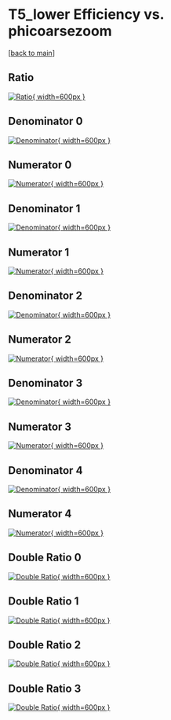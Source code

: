 # T5_lower Efficiency vs. phicoarsezoom

[[back to main](./)]



## Ratio

[![Ratio](../mtv/var/T5_lower_vtr_211_0_eff_phicoarsezoom.png){ width=600px }](../mtv/var/T5_lower_vtr_211_0_eff_phicoarsezoom.pdf)

## Denominator 0

[![Denominator](../mtv/den/T5_lower_vtr_211_0_eff_phicoarsezoom_den0.png){ width=600px }](../mtv/den/T5_lower_vtr_211_0_eff_phicoarsezoom_den0.pdf)

## Numerator 0

[![Numerator](../mtv/num/T5_lower_vtr_211_0_eff_phicoarsezoom_num0.png){ width=600px }](../mtv/num/T5_lower_vtr_211_0_eff_phicoarsezoom_num0.pdf)

## Denominator 1

[![Denominator](../mtv/den/T5_lower_vtr_211_0_eff_phicoarsezoom_den1.png){ width=600px }](../mtv/den/T5_lower_vtr_211_0_eff_phicoarsezoom_den1.pdf)

## Numerator 1

[![Numerator](../mtv/num/T5_lower_vtr_211_0_eff_phicoarsezoom_num1.png){ width=600px }](../mtv/num/T5_lower_vtr_211_0_eff_phicoarsezoom_num1.pdf)

## Denominator 2

[![Denominator](../mtv/den/T5_lower_vtr_211_0_eff_phicoarsezoom_den2.png){ width=600px }](../mtv/den/T5_lower_vtr_211_0_eff_phicoarsezoom_den2.pdf)

## Numerator 2

[![Numerator](../mtv/num/T5_lower_vtr_211_0_eff_phicoarsezoom_num2.png){ width=600px }](../mtv/num/T5_lower_vtr_211_0_eff_phicoarsezoom_num2.pdf)

## Denominator 3

[![Denominator](../mtv/den/T5_lower_vtr_211_0_eff_phicoarsezoom_den3.png){ width=600px }](../mtv/den/T5_lower_vtr_211_0_eff_phicoarsezoom_den3.pdf)

## Numerator 3

[![Numerator](../mtv/num/T5_lower_vtr_211_0_eff_phicoarsezoom_num3.png){ width=600px }](../mtv/num/T5_lower_vtr_211_0_eff_phicoarsezoom_num3.pdf)

## Denominator 4

[![Denominator](../mtv/den/T5_lower_vtr_211_0_eff_phicoarsezoom_den4.png){ width=600px }](../mtv/den/T5_lower_vtr_211_0_eff_phicoarsezoom_den4.pdf)

## Numerator 4

[![Numerator](../mtv/num/T5_lower_vtr_211_0_eff_phicoarsezoom_num4.png){ width=600px }](../mtv/num/T5_lower_vtr_211_0_eff_phicoarsezoom_num4.pdf)

## Double Ratio 0

[![Double Ratio](../mtv/ratio/T5_lower_vtr_211_0_eff_phicoarsezoom_ratio0.png){ width=600px }](../mtv/ratio/T5_lower_vtr_211_0_eff_phicoarsezoom_ratio0.pdf)

## Double Ratio 1

[![Double Ratio](../mtv/ratio/T5_lower_vtr_211_0_eff_phicoarsezoom_ratio1.png){ width=600px }](../mtv/ratio/T5_lower_vtr_211_0_eff_phicoarsezoom_ratio1.pdf)

## Double Ratio 2

[![Double Ratio](../mtv/ratio/T5_lower_vtr_211_0_eff_phicoarsezoom_ratio2.png){ width=600px }](../mtv/ratio/T5_lower_vtr_211_0_eff_phicoarsezoom_ratio2.pdf)

## Double Ratio 3

[![Double Ratio](../mtv/ratio/T5_lower_vtr_211_0_eff_phicoarsezoom_ratio3.png){ width=600px }](../mtv/ratio/T5_lower_vtr_211_0_eff_phicoarsezoom_ratio3.pdf)

